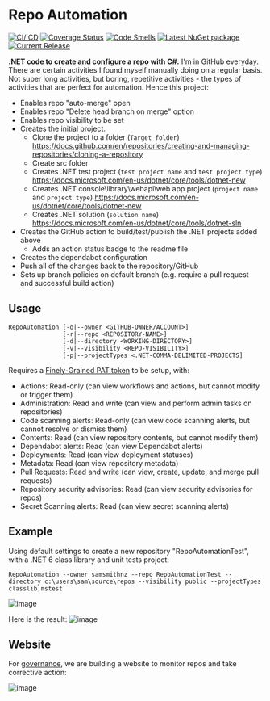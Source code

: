 # Repo Automation

[![CI/ CD](https://github.com/samsmithnz/RepoAutomation/actions/workflows/dotnet.yml/badge.svg)](https://github.com/samsmithnz/RepoAutomation/actions/workflows/dotnet.yml)
[![Coverage Status](https://coveralls.io/repos/github/samsmithnz/RepoAutomation/badge.svg?branch=main)](https://coveralls.io/github/samsmithnz/RepoAutomation?branch=main)
[![Code Smells](https://sonarcloud.io/api/project_badges/measure?project=samsmithnz_RepoAutomation&metric=code_smells)](https://sonarcloud.io/summary/new_code?id=samsmithnz_RepoAutomation)
[![Latest NuGet package](https://img.shields.io/nuget/v/RepoAutomation.Core)](https://www.nuget.org/packages/RepoAutomation.Core/)
[![Current Release](https://img.shields.io/github/release/samsmithnz/RepoAutomation/all.svg)](https://github.com/samsmithnz/RepoAutomation/releases)


**.NET code to create and configure a repo with C#.** I'm in GitHub everyday. There are certain activities I found myself manually doing on a regular basis. Not super long activities, but boring, repetitive activities - the types of activities that are perfect for automation. Hence this project:
- Enables repo "auto-merge" open
- Enables repo "Delete head branch on merge" option 
- Enables repo visibility to be set
- Creates the initial project.
    - Clone the project to a folder (`Target folder`) https://docs.github.com/en/repositories/creating-and-managing-repositories/cloning-a-repository
    - Create src folder
    - Creates .NET test project (`test project name` and `test project type`) https://docs.microsoft.com/en-us/dotnet/core/tools/dotnet-new
    - Creates .NET console\library\webapi\web app project (`project name` and `project type`) https://docs.microsoft.com/en-us/dotnet/core/tools/dotnet-new
    - Creates .NET solution (`solution name`) https://docs.microsoft.com/en-us/dotnet/core/tools/dotnet-sln
- Creates the GitHub action to build/test/publish the .NET projects added above
    - Adds an action status badge to the readme file
- Creates the dependabot configuration
- Push all of the changes back to the repository/GitHub
- Sets up branch policies on default branch (e.g. require a pull request and successful build action)

## Usage

```Shell
RepoAutomation [-o|--owner <GITHUB-OWNER/ACCOUNT>] 
               [-r|--repo <REPOSITORY-NAME>] 
               [-d|--directory <WORKING-DIRECTORY>] 
               [-v|--visibility <REPO-VISIBILITY>]
               [-p|--projectTypes <.NET-COMMA-DELIMITED-PROJECTS]
```
<!-- TODO: RepoAutomation [-l|--license <repo license>] [-p|--patToken <GitHub Pat Token>]  [-bp|--branchpolicy <default branch policy>] -->

Requires a [Finely-Grained PAT token](https://github.com/settings/tokens) to be setup, with: 
- Actions: Read-only (can view workflows and actions, but cannot modify or trigger them)
- Administration: Read and write (can view and perform admin tasks on repositories)
- Code scanning alerts: Read-only (can view code scanning alerts, but cannot resolve or dismiss them)
- Contents: Read (can view repository contents, but cannot modify them)
- Dependabot alerts: Read (can view Dependabot alerts)
- Deployments: Read (can view deployment statuses)
- Metadata: Read (can view repository metadata)
- Pull Requests: Read and write (can view, create, update, and merge pull requests)
- Repository security advisories: Read (can view security advisories for repos)
- Secret Scanning alerts: Read (can view secret scanning alerts)

## Example

Using default settings to create a new repository "RepoAutomationTest", with a .NET 6 class library and unit tests project:
```
RepoAutomation --owner samsmithnz --repo RepoAutomationTest --directory c:\users\sam\source\repos --visibility public --projectTypes classlib,mstest
```

![image](https://user-images.githubusercontent.com/8389039/147719122-13fad701-8305-4a85-bb93-de07f90e8c1c.png)

Here is the result:
![image](https://user-images.githubusercontent.com/8389039/147702917-076d9502-4979-40f3-9b90-44664e495afe.png)


## Website

For [governance](https://github.com/samsmithnz/repogovernance), we are building a website to monitor repos and take corrective action:

![image](https://user-images.githubusercontent.com/8389039/148411631-46d2e485-022e-4815-b798-d88f344fc157.png)
